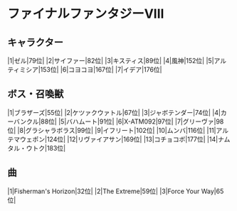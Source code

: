 # ファイナルファンタジーVIII

## キャラクター
|1|ゼル|79位|
|2|サイファー|82位|
|3|キスティス|89位|
|4|風神|152位|
|5|アルティミシア|153位|
|6|コヨコヨ|167位|
|7|イデア|176位|

## ボス・召喚獣
|1|ブラザーズ|55位|
|2|ケツァクウァトル|67位|
|3|ジャボテンダー|74位|
|4|カーバンクル|88位|
|5|バハムート|91位|
|6|X-ATM092|97位|
|7|グリーヴァ|98位|
|8|グラシャラボラス|99位|
|9|イフリート|102位|
|10|ムンバ|116位|
|11|アルテマウェポン|124位|
|12|リヴァイアサン|169位|
|13|コチョコボ|177位|
|14|ナムタル・ウトク|183位|

## 曲
|1|Fisherman's Horizon|32位|
|2|The Extreme|59位|
|3|Force Your Way|65位|

